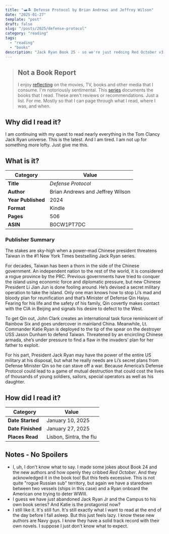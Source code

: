 ```yaml
---
title: "🛥️🏝️ Defense Protocol by Brian Andrews and Jeffrey Wilson"
date: "2025-01-27"
template: "post"
draft: false
slug: "/posts/2025/defense-protocol"
category: "reading"
tags:
  - "reading"
  - "books"
description: "Jack Ryan Book 25 - so we're just redoing Red October v3 now?"
---
```


> ## Not a Book Report
> I enjoy [reflecting](https://blog.samrhea.com/posts/2019/analyze-media-habits) on the movies, TV, books and other media that I consume. I'm notoriously sentimental. This [series](https://blog.samrhea.com/category/reading) documents the books that I read. These aren't reviews or recommendations. Just a list. For me. Mostly so that I can page through what I read, where I was, and when.

## Why did I read it?
I am continuing with my quest to read nearly everything in the Tom Clancy Jack Ryan universe. This is the latest. And I am tired. I am not up for something more lofty. Just give me this.

## What is it?
|Category|Value|
|---|---|
|**Title**|*Defense Protocol*|
|**Author**|Brian Andrews and Jeffrey Wilson|
|**Year Published**|2024|
|**Format**|Kindle|
|**Pages**|506|
|**ASIN**|B0CW1PT7DC|

### Publisher Summary

The stakes are sky-high when a power-mad Chinese president threatens Taiwan in the #1 New York Times bestselling Jack Ryan series.
 
For decades, Taiwan has been a thorn in the side of the Chinese government. An independent nation to the rest of the world, it is considered a rogue province by the PRC. Previous governments have tried to conquer the island using economic force and diplomatic pressure, but new Chinese President Li Jian Jun is done fooling around. He’s devised a secret military operation to take the island. Only one man knows how to stop Li’s mad and bloody plan for reunification and that’s Minister of Defense Qin Haiyu. Fearing for his life and the safety of his family, Qin covertly makes contact with the CIA in Beijing and signals his desire to defect to the West.
 
To get Qin out, John Clark creates an international task force reminiscent of Rainbow Six and goes undercover in mainland China. Meanwhile, Lt. Commander Katie Ryan is deployed to the tip of the spear on the destroyer USS Jason Dunham to defend Taiwan. Threatened by an encircling Chinese armada, she’s under pressure to find a flaw in the invaders’ plan for her father to exploit.
 
For his part, President Jack Ryan may have the power of the entire US military at his disposal, but what he really needs are Li’s secret plans from Defense Minister Qin so he can stave off a war. Because America’s Defense Protocol could lead to a game of mutual destruction that could cost the lives of thousands of young soldiers, sailors, special operators as well as his daughter.

## How did I read it?
|Category|Value|
|---|---|
|**Date Started**|January 10, 2025|
|**Date Finished**|January 27, 2025|
|**Places Read**|Lisbon, Sintra, the flu|

## Notes - No Spoilers
* I, uh, I don't know what to say. I made some jokes about Book 24 and the new authors and how openly they cribbed _Red October_. And they acknowledged it in the book too! But this feels excessive. This is not quite "rogue Russian sub" territory, but again we have a staredown between two vessels (ships in this case) and a Ryan onboard the American one trying to deter WWIII.
* I guess we have just abandoned Jack Ryan Jr and the Campus to his own book series? And Katie is the protagonist now?
* I still like it. It's still fun. It's still exactly what I want to read at the end of the day before I fall asleep. But this just feels lazy. I know these new authors are Navy guys. I know they have a solid track record with their own novels. I suppose I just don't know what to expect.
